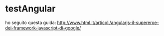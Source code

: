 testAngular
===========
ho seguito questa guida: 
http://www.html.it/articoli/angularjs-il-supereroe-dei-framework-javascript-di-google/

